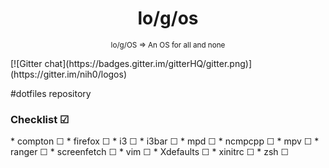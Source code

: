 <h1 align="center">
<sub>
<a href="http://www.logos-linux.org/" <img src="https://avatars3.githubusercontent.com/u/11442270"
      height="38"
      width="38"></a>
</sub>
lo/g/os
</h1>
<p align="center">
<sup>
      lo/g/OS => An OS for all and none
</sup>
<br>
</p>
[![Gitter chat](https://badges.gitter.im/gitterHQ/gitter.png)](https://gitter.im/nih0/logos)

#dotfiles repository
<h3>Checklist ☑</h3>
* compton ☐
* firefox ☐
* i3 ☐
* i3bar ☐
* mpd ☐
* ncmpcpp ☐
* mpv ☐
* ranger ☐
* screenfetch ☐
* vim ☐
* Xdefaults ☐
* xinitrc ☐
* zsh ☐
